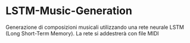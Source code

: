 # LSTM-Music-Generation
Generazione di composizioni musicali utilizzando una rete neurale LSTM (Long Short-Term Memory). La rete si addestrerà con file MIDI
